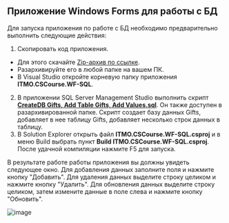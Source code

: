 ## Приложение Windows Forms для работы с БД
Для запуска приложения по работе с БД необходимо предварительно выполнить следующие действия:
1. Скопировать код приложения.
- Для этого скачайте [Zip-архив по ссылке](https://download-directory.github.io/?url=https%3A%2F%2Fgithub.com%2Fdmitriyteteruk%2FITMO.CSCourse.WinForms%2Ftree%2Fmaster%2FITMO.CSCourse.WF-SQL%2F). 
- Разархивируйте его в любой папке на вашем ПК. 
- В Visual Studio откройте корневую папку приложения **ITMO.CSCourse.WF-SQL**. 
2. В приложении SQL Server Management Studio выполнить скрипт [**CreateDB Gifts, Add Table Gifts, Add Values.sql**](https://github.com/dmitriyteteruk/ITMO.CSCourse.WinForms/blob/master/ITMO.CSCourse.WF-SQL/CreateDB%20Gifts%2C%20Add%20Table%20Gifts%2C%20Add%20Values.sql). Он также доступен в разархивированной папке.
Скрипт создает базу данных Gifts, добавляет в нее таблицу Gifts, добавляет несколько строк данных в таблицу.
3. В Solution Explorer открыть файл **ITMO.CSCourse.WF-SQL.csproj** и в меню Build выбрать пункт **Build ITMO.CSCourse.WF-SQL.csproj**. После удачной компиляции нажмите F5 для запуска.

В результате работе работы приложения вы должны увидеть следующее окно. 
Для добавления данных заполните поля и нажмите кнопку "Добавить".
Для удаления данных выделите строку целиком и нажмите кнопку "Удалить".
Для обновления данных выделите строку целиком, затем измените данные в поле слева и нажмите кнопку "Обновить".

![image](https://user-images.githubusercontent.com/34028526/151665988-91e80322-b615-4bf4-97c0-23ec681b6a00.png)

